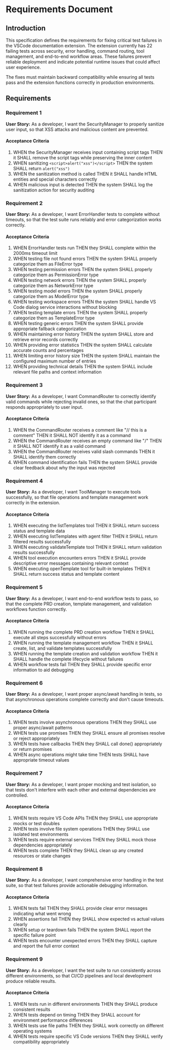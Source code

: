 # Requirements Document

## Introduction

This specification defines the requirements for fixing critical test failures in the VSCode documentation extension. The extension currently has 22 failing tests across security, error handling, command routing, tool management, and end-to-end workflow areas. These failures prevent reliable deployment and indicate potential runtime issues that could affect user experience.

The fixes must maintain backward compatibility while ensuring all tests pass and the extension functions correctly in production environments.

## Requirements

### Requirement 1

**User Story:** As a developer, I want the SecurityManager to properly sanitize user input, so that XSS attacks and malicious content are prevented.

#### Acceptance Criteria

1. WHEN the SecurityManager receives input containing script tags THEN it SHALL remove the script tags while preserving the inner content
2. WHEN sanitizing `<script>alert("xss")</script>` THEN the system SHALL return `alert("xss")`
3. WHEN the sanitization method is called THEN it SHALL handle HTML entities and special characters correctly
4. WHEN malicious input is detected THEN the system SHALL log the sanitization action for security auditing

### Requirement 2

**User Story:** As a developer, I want ErrorHandler tests to complete without timeouts, so that the test suite runs reliably and error categorization works correctly.

#### Acceptance Criteria

1. WHEN ErrorHandler tests run THEN they SHALL complete within the 2000ms timeout limit
2. WHEN testing file not found errors THEN the system SHALL properly categorize them as FileError type
3. WHEN testing permission errors THEN the system SHALL properly categorize them as PermissionError type
4. WHEN testing network errors THEN the system SHALL properly categorize them as NetworkError type
5. WHEN testing model errors THEN the system SHALL properly categorize them as ModelError type
6. WHEN testing workspace errors THEN the system SHALL handle VS Code dialog service interactions without blocking
7. WHEN testing template errors THEN the system SHALL properly categorize them as TemplateError type
8. WHEN testing generic errors THEN the system SHALL provide appropriate fallback categorization
9. WHEN maintaining error history THEN the system SHALL store and retrieve error records correctly
10. WHEN providing error statistics THEN the system SHALL calculate accurate counts and percentages
11. WHEN limiting error history size THEN the system SHALL maintain the configured maximum number of entries
12. WHEN providing technical details THEN the system SHALL include relevant file paths and context information

### Requirement 3

**User Story:** As a developer, I want CommandRouter to correctly identify valid commands while rejecting invalid ones, so that the chat participant responds appropriately to user input.

#### Acceptance Criteria

1. WHEN the CommandRouter receives a comment like "// this is a comment" THEN it SHALL NOT identify it as a command
2. WHEN the CommandRouter receives an empty command like "/" THEN it SHALL NOT identify it as a valid command
3. WHEN the CommandRouter receives valid slash commands THEN it SHALL identify them correctly
4. WHEN command identification fails THEN the system SHALL provide clear feedback about why the input was rejected

### Requirement 4

**User Story:** As a developer, I want ToolManager to execute tools successfully, so that file operations and template management work correctly in the extension.

#### Acceptance Criteria

1. WHEN executing the listTemplates tool THEN it SHALL return success status and template data
2. WHEN executing listTemplates with agent filter THEN it SHALL return filtered results successfully
3. WHEN executing validateTemplate tool THEN it SHALL return validation results successfully
4. WHEN tool execution encounters errors THEN it SHALL provide descriptive error messages containing relevant context
5. WHEN executing openTemplate tool for built-in templates THEN it SHALL return success status and template content

### Requirement 5

**User Story:** As a developer, I want end-to-end workflow tests to pass, so that the complete PRD creation, template management, and validation workflows function correctly.

#### Acceptance Criteria

1. WHEN running the complete PRD creation workflow THEN it SHALL execute all steps successfully without errors
2. WHEN running the template management workflow THEN it SHALL create, list, and validate templates successfully
3. WHEN running the template creation and validation workflow THEN it SHALL handle the complete lifecycle without failures
4. WHEN workflow tests fail THEN they SHALL provide specific error information to aid debugging

### Requirement 6

**User Story:** As a developer, I want proper async/await handling in tests, so that asynchronous operations complete correctly and don't cause timeouts.

#### Acceptance Criteria

1. WHEN tests involve asynchronous operations THEN they SHALL use proper async/await patterns
2. WHEN tests use promises THEN they SHALL ensure all promises resolve or reject appropriately
3. WHEN tests have callbacks THEN they SHALL call done() appropriately or return promises
4. WHEN async operations might take time THEN tests SHALL have appropriate timeout values

### Requirement 7

**User Story:** As a developer, I want proper mocking and test isolation, so that tests don't interfere with each other and external dependencies are controlled.

#### Acceptance Criteria

1. WHEN tests require VS Code APIs THEN they SHALL use appropriate mocks or test doubles
2. WHEN tests involve file system operations THEN they SHALL use isolated test environments
3. WHEN tests require external services THEN they SHALL mock those dependencies appropriately
4. WHEN tests complete THEN they SHALL clean up any created resources or state changes

### Requirement 8

**User Story:** As a developer, I want comprehensive error handling in the test suite, so that test failures provide actionable debugging information.

#### Acceptance Criteria

1. WHEN tests fail THEN they SHALL provide clear error messages indicating what went wrong
2. WHEN assertions fail THEN they SHALL show expected vs actual values clearly
3. WHEN setup or teardown fails THEN the system SHALL report the specific failure point
4. WHEN tests encounter unexpected errors THEN they SHALL capture and report the full error context

### Requirement 9

**User Story:** As a developer, I want the test suite to run consistently across different environments, so that CI/CD pipelines and local development produce reliable results.

#### Acceptance Criteria

1. WHEN tests run in different environments THEN they SHALL produce consistent results
2. WHEN tests depend on timing THEN they SHALL account for environment performance differences
3. WHEN tests use file paths THEN they SHALL work correctly on different operating systems
4. WHEN tests require specific VS Code versions THEN they SHALL verify compatibility appropriately